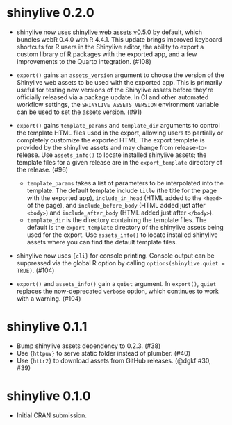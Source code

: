 # shinylive 0.2.0

* shinylive now uses [shinylive web assets v0.5.0](https://github.com/posit-dev/shinylive/releases/tag/v0.5.0) by default, which bundles webR 0.4.0 with R 4.4.1. This update brings improved keyboard shortcuts for R users in the Shinylive editor, the ability to export a custom library of R packages with the exported app, and a few improvements to the Quarto integration. (#108)

* `export()` gains an `assets_version` argument to choose the version of the Shinylive web assets to be used with the exported app. This is primarily useful for testing new versions of the Shinylive assets before they're officially released via a package update. In CI and other automated workflow settings, the `SHINYLIVE_ASSETS_VERSION` environment variable can be used to set the assets version. (#91)

* `export()` gains `template_params` and `template_dir` arguments to control the template HTML files used in the export, allowing users to partially or completely customize the exported HTML. The export template is provided by the shinylive assets and may change from release-to-release. Use `assets_info()` to locate installed shinylive assets; the template files for a given release are in the `export_template` directory of the release. (#96)
    * `template_params` takes a list of parameters to be interpolated into the template. The default template include `title` (the title for the page with the exported app), `include_in_head` (HTML added to the `<head>` of the page), and `include_before_body` (HTML added just after `<body>`) and `include_after_body` (HTML added just after `</body>`).
    * `template_dir` is the directory containing the template files. The default is the `export_template` directory of the shinylive assets being used for the export. Use `assets_info()` to locate installed shinylive assets where you can find the default template files.

* shinylive now uses `{cli}` for console printing. Console output can be suppressed via the global R option by calling `options(shinylive.quiet = TRUE)`. (#104)

* `export()` and `assets_info()` gain a `quiet` argument. In `export()`, `quiet` replaces the now-deprecated `verbose` option, which continues to work with a warning. (#104)

# shinylive 0.1.1

* Bump shinylive assets dependency to 0.2.3. (#38)
* Use `{httpuv}` to serve static folder instead of plumber. (#40)
* Use `{httr2}` to download assets from GitHub releases. (@dgkf #30, #39)

# shinylive 0.1.0

* Initial CRAN submission.
